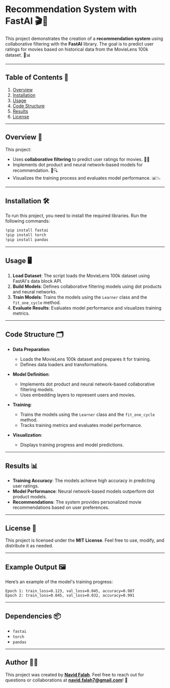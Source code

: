# Recommendation System with FastAI 🎬🤖

This project demonstrates the creation of a **recommendation system** using collaborative filtering with the **FastAI** library. The goal is to predict user ratings for movies based on historical data from the MovieLens 100k dataset. 🎯📊

---

## Table of Contents 📑
1. [Overview](#overview-)
2. [Installation](#installation-)
3. [Usage](#usage-)
4. [Code Structure](#code-structure-)
5. [Results](#results-)
6. [License](#license-)

---

## Overview 🚀

This project:
- Uses **collaborative filtering** to predict user ratings for movies. 🤖🍿
- Implements dot product and neural network-based models for recommendation. 🧠🔍
- Visualizes the training process and evaluates model performance. 📊📉

---

## Installation 🛠️

To run this project, you need to install the required libraries. Run the following commands:

```bash
!pip install fastai
!pip install torch
!pip install pandas
```

---

## Usage 🖥️

1. **Load Dataset**: The script loads the MovieLens 100k dataset using FastAI's data block API.
2. **Build Models**: Defines collaborative filtering models using dot products and neural networks.
3. **Train Models**: Trains the models using the `Learner` class and the `fit_one_cycle` method.
4. **Evaluate Results**: Evaluates model performance and visualizes training metrics.

---

## Code Structure 🗂️

- **Data Preparation**:
  - Loads the MovieLens 100k dataset and prepares it for training.
  - Defines data loaders and transformations.

- **Model Definition**:
  - Implements dot product and neural network-based collaborative filtering models.
  - Uses embedding layers to represent users and movies.

- **Training**:
  - Trains the models using the `Learner` class and the `fit_one_cycle` method.
  - Tracks training metrics and evaluates model performance.

- **Visualization**:
  - Displays training progress and model predictions.

---

## Results 📊

- **Training Accuracy**: The models achieve high accuracy in predicting user ratings.
- **Model Performance**: Neural network-based models outperform dot product models.
- **Recommendations**: The system provides personalized movie recommendations based on user preferences.

---

## License 📜

This project is licensed under the **MIT License**. Feel free to use, modify, and distribute it as needed.

---

## Example Output 🖼️

Here’s an example of the model's training progress:

```plaintext
Epoch 1: train_loss=0.123, val_loss=0.045, accuracy=0.987
Epoch 2: train_loss=0.045, val_loss=0.032, accuracy=0.991
```

---

## Dependencies 📦

- `fastai`
- `torch`
- `pandas`

---

## Author 👨‍💻

This project was created by **[Navid Falah](https://github.com/navidfalah)**. Feel free to reach out for questions or collaborations at **navid.falah7@gmail.com**! 🤝
